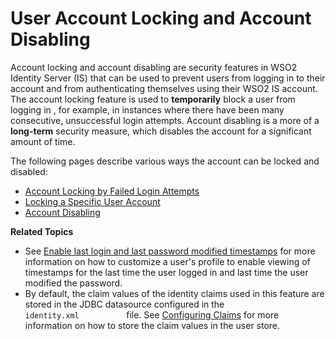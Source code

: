 # User Account Locking and Account Disabling

Account locking and account disabling are security features in WSO2
Identity Server (IS) that can be used to prevent users from logging in
to their account and from authenticating themselves using their WSO2 IS
account. The account locking feature is used to **temporarily** block a
user from logging in , for example, in instances where there have been
many consecutive, unsuccessful login attempts. Account disabling is a
more of a **long-term** security measure, which disables the account for
a significant amount of time.

The following pages describe various ways the account can be locked and
disabled:

-   [Account Locking by Failed Login
    Attempts](_Account_Locking_by_Failed_Login_Attempts_)
-   [Locking a Specific User Account](_Locking_a_Specific_User_Account_)
-   [Account Disabling](_Account_Disabling_)  
      

**Related Topics**

-   See [Enable last login and last password modified
    timestamps](Configuring-Users_103330327.html#ConfiguringUsers-Enablelastloginandlastpasswordmodifiedtimestamps)
    for more information on how to customize a user's profile to enable
    viewing of timestamps for the last time the user logged in and last
    time the user modified the password.
-   By default, the claim values of the identity claims used in this
    feature are stored in the JDBC datasource configured in the
    `            identity.xml           ` file. See [Configuring
    Claims](https://docs.wso2.com/display/IS540/Configuring+Claims) for
    more information on how to store the claim values in the user store.
